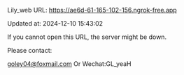 Lily_web URL: https://ae6d-61-165-102-156.ngrok-free.app

Updated at: 2024-12-10 15:43:02

If you cannot open this URL, the server might be down.

Please contact: 

goley04@foxmail.com Or Wechat:GL_yeaH